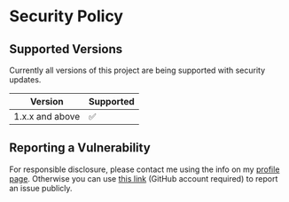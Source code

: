 # Security Policy

## Supported Versions

Currently all versions of this project are
being supported with security updates.

| Version         | Supported          |
| --------------- | ------------------ |
| 1.x.x and above | :white_check_mark: |

## Reporting a Vulnerability

For responsible disclosure, please contact me using the info on my [profile page](https://github.com/thomasleplus). Otherwise you can use [this link](https://github.com/leplusorg/docker-aws-cli/issues/new?assignees=thomasleplus&labels=security&template=security_vulnerability.md&title=%5BVULN%5D) (GitHub account required) to report an issue publicly.
